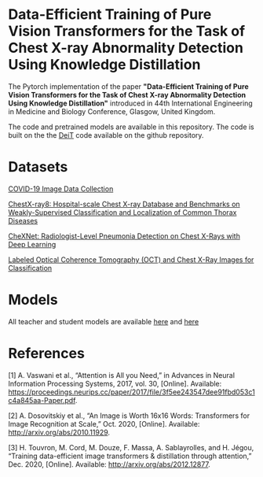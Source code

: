 # Data-Efficient Training of Pure Vision Transformers for the Task of Chest X-ray Abnormality Detection Using Knowledge Distillation
The Pytorch implementation of the paper <b>"Data-Efficient Training of Pure Vision Transformers for the Task of Chest X-ray Abnormality Detection Using Knowledge Distillation"</b> introduced in 44th International Engineering in Medicine and Biology Conference, Glasgow, United Kingdom. 

The code and pretrained models are available in this repository. The code is built on the the [DeiT](https://github.com/facebookresearch/deit) code available on the github repository.

# Datasets
[COVID-19 Image Data Collection](https://arxiv.org/abs/2003.11597)

[ChestX-ray8: Hospital-scale Chest X-ray Database and Benchmarks on Weakly-Supervised Classification and Localization of Common Thorax Diseases](https://arxiv.org/abs/1705.02315)

[CheXNet: Radiologist-Level Pneumonia Detection on Chest X-Rays with Deep Learning](https://arxiv.org/abs/1711.05225)

[Labeled Optical Coherence Tomography (OCT) and Chest X-Ray Images for Classification](https://data.mendeley.com/datasets/rscbjbr9sj/2)

# Models

All teacher and student models are available [here](https://drive.google.com/drive/folders/1SDR3X_UPYNpDzLxwKjhlgfbdlWVoRI-q?usp=sharing) and [here](https://drive.google.com/drive/folders/1u8L3d9G1ObYOtV00V2DtIQ4_UVqLx2a-?usp=sharing)

# References
[1]	 A. Vaswani et al., “Attention is All you Need,” in Advances in Neural Information Processing Systems, 2017, vol. 30, [Online]. Available: https://proceedings.neurips.cc/paper/2017/file/3f5ee243547dee91fbd053c1c4a845aa-Paper.pdf.

[2]  A. Dosovitskiy et al., “An Image is Worth 16x16 Words: Transformers for Image Recognition at Scale,” Oct. 2020, [Online]. Available: http://arxiv.org/abs/2010.11929.

[3]	H. Touvron, M. Cord, M. Douze, F. Massa, A. Sablayrolles, and H. Jégou, “Training data-efficient image transformers & distillation through attention,” Dec. 2020, [Online]. Available: http://arxiv.org/abs/2012.12877.

